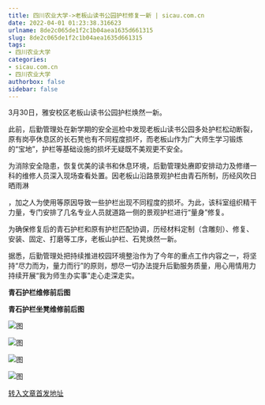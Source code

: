 ```yaml
---
title: 四川农业大学->老板山读书公园护栏修复一新 | sicau.com.cn
date: 2022-04-01 01:23:38.316623
urlname: 8de2c065de1f2c1b04aea1635d661315
slug: 8de2c065de1f2c1b04aea1635d661315
tags: 
- 四川农业大学
categories:
- sicau.com.cn
- 四川农业大学
authorbox: false
sidebar: false
---
```

3月30日，雅安校区老板山读书公园护栏焕然一新。

此前，后勤管理处在新学期的安全巡检中发现老板山读书公园多处护栏松动断裂，原有岗亭休息区的长石凳也有不同程度损坏，而老板山作为广大师生学习锻炼的“宝地”，护栏等基础设施的损坏无疑既不美观更不安全。

为消除安全隐患，恢复优美的读书和休息环境，后勤管理处赓即安排动力及修缮一科的维修人员深入现场查看处置。因老板山沿路景观护栏由青石所制，历经风吹日晒雨淋
<!--more-->
，加之人为使用等原因导致一些护栏出现不同程度的损坏。为此，该科室组织精干力量，专门安排了几名专业人员就道路一侧的景观护栏进行“量身”修复。

为确保修复后的青石护栏和原有护栏匹配协调，历经材料定制（含雕刻）、修复、安装、固定、打磨等工序，老板山护栏、石凳焕然一新。

据悉，后勤管理处把持续推进校园环境整治作为了今年的重点工作内容之一，将坚持“尽力而为，量力而行”的原则，想尽一切办法提升后勤服务质量，用心用情用力持续开展“我为师生办实事”走心走深走实。

**青石护栏维修前后图**

**青石护栏坐凳维修前后图**

![图](https://news.sicau.edu.cn/__local/D/76/A6/2E706DC5A9890957C3FE8FA9584_8E038AD2_26BA8.png)

![图](https://news.sicau.edu.cn/__local/9/09/7D/D6BFC4313F6788BA54F60063EBB_EB5F08DB_25A44.png)

![图](https://news.sicau.edu.cn/__local/0/42/AA/001A30C3C877D881DCDBF8E24E5_76B68E2B_37574.png)

![图](https://news.sicau.edu.cn/__local/E/55/F7/98214AE53B752524030BA3B843C_294A9F16_3075F.png)

[转入文章首发地址](https://news.sicau.edu.cn/info/1078/67157.htm)